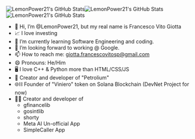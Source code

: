 <img src="https://github-readme-stats.vercel.app/api?username=LemonPower21&theme=dark&show_icons=true&hide_border=false&count_private=true" alt="LemonPower21's GitHub Stats" /><img src="https://github-readme-stats.vercel.app/api/top-langs/?username=LemonPower21&theme=dark&show_icons=true&hide_border=false&layout=compact" alt="LemonPower21's GitHub Stats" />
<img src="https://streak-stats.demolab.com?user=LemonPower21&theme=dark&hide_border=false" alt="LemonPower21's GitHub Stats" />

- 👋 Hi, I’m @LemonPower21, but my real name is Francesco Vito Giotta
- 📈 I love investing
- 🌱 I’m currently learning Software Engineering and coding.
- 💞️ I’m looking forward to working @ Google.
- 📫 How to reach me: giotta.francescovitosp@gmail.com
- 😄 Pronouns: He/Him
- 🖥️ I love C++ & Python more than HTML/CSS/JS
- 🤖 Creator and developer of "Petrolium"
- 🌐⛓️ Founder of "Viniero" token on Solana Blockchain (DevNet Project for now)
- 👨‍💻 Creator and developer of
  + gfinancelib
  + gosintlib
  + shorty
  + Meta AI Un-official App
  + SimpleCaller App


<!---
LemonPower21/LemonPower21 is a ✨ special ✨ repository because its `README.md` (this file) appears on your GitHub profile.
You can click the Preview link to take a look at your changes.
--->
